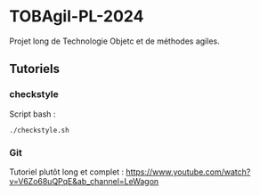 # TOBAgil-PL-2024
Projet long de Technologie Objetc et de méthodes agiles.


## Tutoriels

### checkstyle 
Script bash : 
```
./checkstyle.sh
```

### Git

Tutoriel plutôt long et complet : https://www.youtube.com/watch?v=V6Zo68uQPqE&ab_channel=LeWagon

